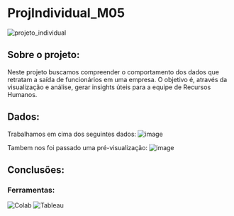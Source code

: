 # ProjIndividual_M05
![projeto_individual](https://github.com/G0lg4rthur/ProjIndividual_M05/assets/101434220/a093359a-10aa-4aba-84e8-9b92d3a61456)
## Sobre o projeto:
Neste projeto buscamos compreender o comportamento dos dados que retratam a saída de funcionários em uma empresa. O objetivo é, através da visualização e análise, gerar insights úteis para a equipe de Recursos Humanos.
## Dados:
Trabalhamos em cima dos seguintes dados:
![image](https://github.com/G0lg4rthur/ProjIndividual_M05/assets/101434220/6604c89b-3a19-4f5b-ba0a-b16a8c02e52f)

Tambem nos foi passado uma pré-visualização:
![image](https://github.com/G0lg4rthur/ProjIndividual_M05/assets/101434220/0e80b931-28f1-49ae-ac41-89bc30b68ba6)

## Conclusões:
### Ferramentas:
![Colab](https://img.shields.io/badge/Colab-F9AB00?style=for-the-badge&logo=googlecolab&color=525252)
![Tableau](https://img.shields.io/badge/Tableau-E97627?style=for-the-badge&logo=Tableau&logoColor=white)
